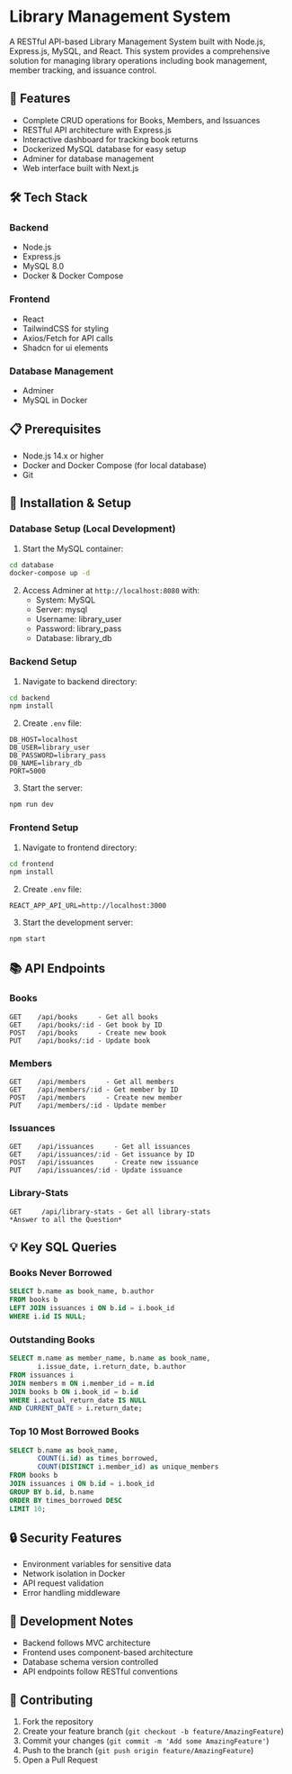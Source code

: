 # Library Management System

A RESTful API-based Library Management System built with Node.js, Express.js, MySQL, and React. This system provides a comprehensive solution for managing library operations including book management, member tracking, and issuance control.

## 🚀 Features

- Complete CRUD operations for Books, Members, and Issuances
- RESTful API architecture with Express.js
- Interactive dashboard for tracking book returns
- Dockerized MySQL database for easy setup
- Adminer for database management
- Web interface built with Next.js

## 🛠️ Tech Stack

### Backend
- Node.js
- Express.js
- MySQL 8.0
- Docker & Docker Compose

### Frontend
- React
- TailwindCSS for styling
- Axios/Fetch for API calls
- Shadcn for ui elements

### Database Management
- Adminer
- MySQL in Docker


## 📋 Prerequisites

- Node.js 14.x or higher
- Docker and Docker Compose (for local database)
- Git

## 🔧 Installation & Setup

### Database Setup (Local Development)
1. Start the MySQL container:
```bash
cd database
docker-compose up -d
```

2. Access Adminer at `http://localhost:8080` with:
   - System: MySQL
   - Server: mysql
   - Username: library_user
   - Password: library_pass
   - Database: library_db

### Backend Setup
1. Navigate to backend directory:
```bash
cd backend
npm install
```

2. Create `.env` file:
```env
DB_HOST=localhost
DB_USER=library_user
DB_PASSWORD=library_pass
DB_NAME=library_db
PORT=5000
```

3. Start the server:
```bash
npm run dev
```

### Frontend Setup
1. Navigate to frontend directory:
```bash
cd frontend
npm install
```

2. Create `.env` file:
```env
REACT_APP_API_URL=http://localhost:3000
```

3. Start the development server:
```bash
npm start
```

## 📚 API Endpoints

### Books
```
GET    /api/books     - Get all books
GET    /api/books/:id - Get book by ID
POST   /api/books     - Create new book
PUT    /api/books/:id - Update book
```

### Members
```
GET    /api/members     - Get all members
GET    /api/members/:id - Get member by ID
POST   /api/members     - Create new member
PUT    /api/members/:id - Update member
```

### Issuances
```
GET    /api/issuances     - Get all issuances
GET    /api/issuances/:id - Get issuance by ID
POST   /api/issuances     - Create new issuance
PUT    /api/issuances/:id - Update issuance
```

### Library-Stats
```
GET     /api/library-stats - Get all library-stats 
*Answer to all the Question*
```

## 💡 Key SQL Queries

### Books Never Borrowed
```sql
SELECT b.name as book_name, b.author 
FROM books b 
LEFT JOIN issuances i ON b.id = i.book_id 
WHERE i.id IS NULL;
```

### Outstanding Books
```sql
SELECT m.name as member_name, b.name as book_name, 
       i.issue_date, i.return_date, b.author
FROM issuances i
JOIN members m ON i.member_id = m.id
JOIN books b ON i.book_id = b.id
WHERE i.actual_return_date IS NULL
AND CURRENT_DATE > i.return_date;
```

### Top 10 Most Borrowed Books
```sql
SELECT b.name as book_name,
       COUNT(i.id) as times_borrowed,
       COUNT(DISTINCT i.member_id) as unique_members
FROM books b
JOIN issuances i ON b.id = i.book_id
GROUP BY b.id, b.name
ORDER BY times_borrowed DESC
LIMIT 10;
```

## 🔒 Security Features
- Environment variables for sensitive data
- Network isolation in Docker
- API request validation
- Error handling middleware

## 📝 Development Notes
- Backend follows MVC architecture
- Frontend uses component-based architecture
- Database schema version controlled
- API endpoints follow RESTful conventions

## 🤝 Contributing
1. Fork the repository
2. Create your feature branch (`git checkout -b feature/AmazingFeature`)
3. Commit your changes (`git commit -m 'Add some AmazingFeature'`)
4. Push to the branch (`git push origin feature/AmazingFeature`)
5. Open a Pull Request


